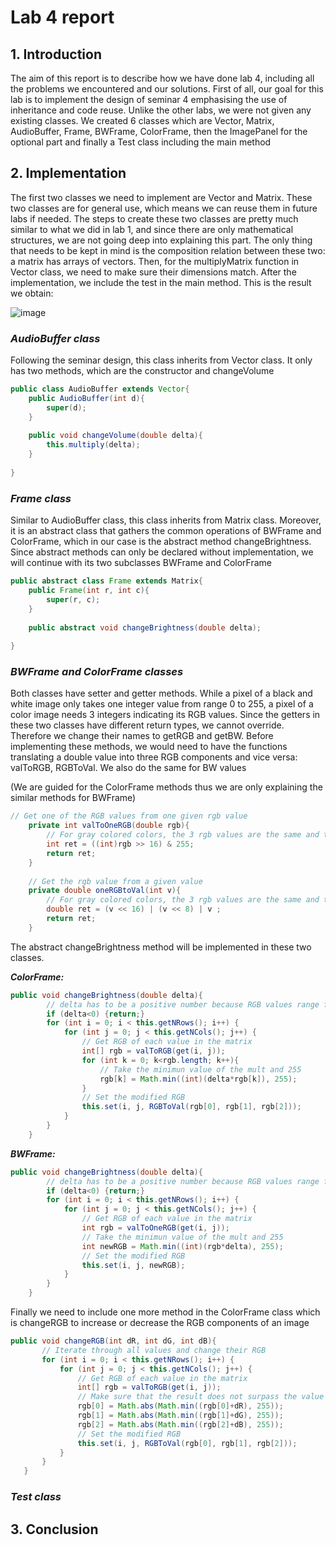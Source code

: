 # Lab 4 report

## 1. Introduction

The aim of this report is to describe how we have done lab 4, including all the problems we encountered and our solutions. First of all, our goal for this lab is to implement the design of seminar 4 emphasising the use of inheritance and code reuse. Unlike the other labs, we were not given any existing classes. We created 6 classes which are Vector, Matrix, AudioBuffer, Frame, BWFrame, ColorFrame, then the ImagePanel for the optional part and finally a Test class including the main method

## 2. Implementation

The first two classes we need to implement are Vector and Matrix. These two classes are for general use, which means we can reuse them in future labs if needed. The steps to create these two classes are pretty much similar to what we did in lab 1, and since there are only mathematical structures, we are not going deep into explaining this part. The only thing that needs to be kept in mind is the composition relation between these two: a matrix has arrays of vectors. Then, for the multiplyMatrix function in Vector class, we need to make sure their dimensions match. After the implementation, we include the test in the main method. This is the result we obtain:

![image](https://user-images.githubusercontent.com/92045687/204167283-f6395ab1-3166-47fe-a1c6-979e2dfefa3c.png)


### ***AudioBuffer class***

Following the seminar design, this class inherits from Vector class. It only has two methods, which are the constructor and changeVolume

```java
public class AudioBuffer extends Vector{
    public AudioBuffer(int d){
        super(d);
    }
 
    public void changeVolume(double delta){
        this.multiply(delta);
    }
   
}
``` 

### ***Frame class***

Similar to AudioBuffer class, this class inherits from Matrix class. Moreover, it is an abstract class that gathers the common operations of BWFrame and ColorFrame, which in our case is the abstract method changeBrightness. Since abstract methods can only be declared without implementation, we will continue with its two subclasses BWFrame and ColorFrame

```java
public abstract class Frame extends Matrix{
    public Frame(int r, int c){
        super(r, c);
    }
 
    public abstract void changeBrightness(double delta);
   
}
```

### ***BWFrame and ColorFrame classes***

Both classes have setter and getter methods. While a pixel of a black and white image only takes one integer value from range 0 to 255, a pixel of a color image needs 3 integers indicating its RGB values. Since the getters in these two classes have different return types, we cannot override. Therefore we change their names to getRGB and getBW. Before implementing these methods, we would need to have the functions translating a double value into three RGB components and vice versa: valToRGB, RGBToVal. We also do the same for BW values

(We are guided for the ColorFrame methods thus we are only explaining the similar methods for BWFrame)

```java
// Get one of the RGB values from one given rgb value
    private int valToOneRGB(double rgb){
        // For gray colored colors, the 3 rgb values are the same and thus we only need to take one value to know all rgb
        int ret = ((int)rgb >> 16) & 255;
        return ret;
    }
 
    // Get the rgb value from a given value
    private double oneRGBtoVal(int v){
        // For gray colored colors, the 3 rgb values are the same and thus we can create a gray colo from one given value
        double ret = (v << 16) | (v << 8) | v ;
        return ret;
    }
```

The abstract changeBrightness method will be implemented in these two classes. 

***ColorFrame:***

```java
public void changeBrightness(double delta){
        // delta has to be a positive number because RGB values range from 0-255
        if (delta<0) {return;}
        for (int i = 0; i < this.getNRows(); i++) {
            for (int j = 0; j < this.getNCols(); j++) {
                // Get RGB of each value in the matrix
                int[] rgb = valToRGB(get(i, j));
                for (int k = 0; k<rgb.length; k++){
                    // Take the minimun value of the mult and 255
                    rgb[k] = Math.min((int)(delta*rgb[k]), 255);
                }
                // Set the modified RGB
                this.set(i, j, RGBToVal(rgb[0], rgb[1], rgb[2]));
            }
        }
    }
```

***BWFrame:***

```java
public void changeBrightness(double delta){
        // delta has to be a positive number because RGB values range from 0-255
        if (delta<0) {return;}
        for (int i = 0; i < this.getNRows(); i++) {
            for (int j = 0; j < this.getNCols(); j++) {
                // Get RGB of each value in the matrix
                int rgb = valToOneRGB(get(i, j));
                // Take the minimun value of the mult and 255
                int newRGB = Math.min((int)(rgb*delta), 255);
                // Set the modified RGB
                this.set(i, j, newRGB);
            }
        }
    }
```


Finally we need to include one more method in the ColorFrame class which is changeRGB to increase or decrease the RGB components of an image
 
 ```java
public void changeRGB(int dR, int dG, int dB){
        // Iterate through all values and change their RGB
        for (int i = 0; i < this.getNRows(); i++) {
            for (int j = 0; j < this.getNCols(); j++) {
                // Get RGB of each value in the matrix
                int[] rgb = valToRGB(get(i, j));
                // Make sure that the result does not surpass the value of 255 and that they are positive
                rgb[0] = Math.abs(Math.min((rgb[0]+dR), 255));
                rgb[1] = Math.abs(Math.min((rgb[1]+dG), 255));
                rgb[2] = Math.abs(Math.min((rgb[2]+dB), 255));
                // Set the modified RGB
                this.set(i, j, RGBToVal(rgb[0], rgb[1], rgb[2]));
            }
        }
    }
```

### ***Test class***

## 3. Conclusion
